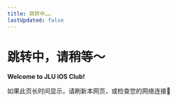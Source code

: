 ```yaml
---
title: 跳转中……
lastUpdated: false
---
```


# 跳转中，请稍等～

**Welcome to JLU iOS Club!**

如果此页长时间显示，请刷新本网页，或检查您的网络连接🥺

<script setup>
import {useRouter, useData} from 'vitepress';
import {onBeforeMount} from "vue";

const router = useRouter();
const {theme} = useData();
const link = theme.value.sidebar['/activities/'].items[0].items[0].link;
onBeforeMount(() => {
    router.go('activities/' + link)
})
</script>